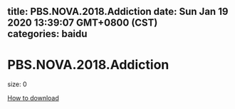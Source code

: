 
title: PBS.NOVA.2018.Addiction
date: Sun Jan 19 2020 13:39:07 GMT+0800 (CST)    
categories: baidu
---

# PBS.NOVA.2018.Addiction
size: 0
 
 

[How to download](https://bpcam.bemobtrk.com/go/2ceec3aa-1ca2-46d6-b9ff-aaa5c184517c?jno=4234)
